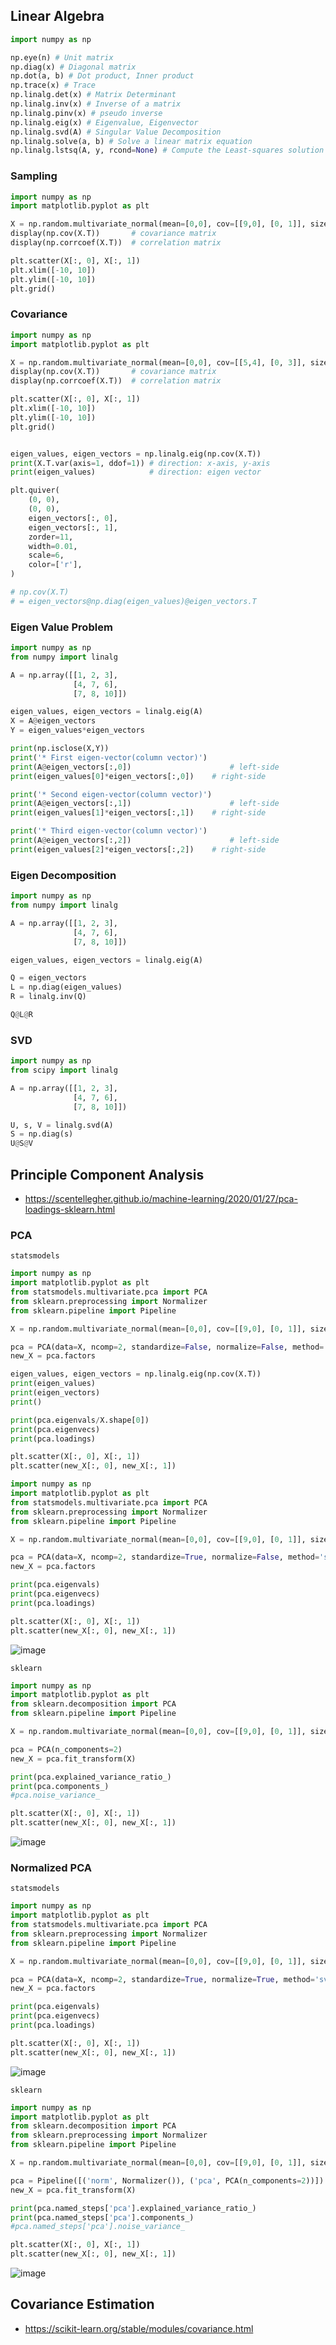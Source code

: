 
## Linear Algebra
```python
import numpy as np

np.eye(n) # Unit matrix
np.diag(x) # Diagonal matrix
np.dot(a, b) # Dot product, Inner product
np.trace(x) # Trace
np.linalg.det(x) # Matrix Determinant
np.linalg.inv(x) # Inverse of a matrix
np.linalg.pinv(x) # pseudo inverse
np.linalg.eig(x) # Eigenvalue, Eigenvector
np.linalg.svd(A) # Singular Value Decomposition
np.linalg.solve(a, b) # Solve a linear matrix equation
np.linalg.lstsq(A, y, rcond=None) # Compute the Least-squares solution
```


### Sampling
```python
import numpy as np
import matplotlib.pyplot as plt

X = np.random.multivariate_normal(mean=[0,0], cov=[[9,0], [0, 1]], size=(100,))
display(np.cov(X.T))       # covariance matrix
display(np.corrcoef(X.T))  # correlation matrix

plt.scatter(X[:, 0], X[:, 1])
plt.xlim([-10, 10])
plt.ylim([-10, 10])
plt.grid()
```

### Covariance
```python
import numpy as np
import matplotlib.pyplot as plt

X = np.random.multivariate_normal(mean=[0,0], cov=[[5,4], [0, 3]], size=(100,))
display(np.cov(X.T))       # covariance matrix
display(np.corrcoef(X.T))  # correlation matrix

plt.scatter(X[:, 0], X[:, 1])
plt.xlim([-10, 10])
plt.ylim([-10, 10])
plt.grid()


eigen_values, eigen_vectors = np.linalg.eig(np.cov(X.T))
print(X.T.var(axis=1, ddof=1)) # direction: x-axis, y-axis 
print(eigen_values)            # direction: eigen vector 

plt.quiver(
    (0, 0), 
    (0, 0), 
    eigen_vectors[:, 0],
    eigen_vectors[:, 1],
    zorder=11,
    width=0.01,
    scale=6,
    color=['r'],
)

# np.cov(X.T)
# = eigen_vectors@np.diag(eigen_values)@eigen_vectors.T
```

### Eigen Value Problem
```python
import numpy as np
from numpy import linalg

A = np.array([[1, 2, 3],
              [4, 7, 6],
              [7, 8, 10]])

eigen_values, eigen_vectors = linalg.eig(A)
X = A@eigen_vectors
Y = eigen_values*eigen_vectors

print(np.isclose(X,Y))
print('* First eigen-vector(column vector)')
print(A@eigen_vectors[:,0])                      # left-side
print(eigen_values[0]*eigen_vectors[:,0])    # right-side

print('* Second eigen-vector(column vector)')
print(A@eigen_vectors[:,1])                      # left-side
print(eigen_values[1]*eigen_vectors[:,1])    # right-side

print('* Third eigen-vector(column vector)')
print(A@eigen_vectors[:,2])                      # left-side
print(eigen_values[2]*eigen_vectors[:,2])    # right-side
```

### Eigen Decomposition
```python
import numpy as np
from numpy import linalg

A = np.array([[1, 2, 3],
              [4, 7, 6],
              [7, 8, 10]])

eigen_values, eigen_vectors = linalg.eig(A)

Q = eigen_vectors
L = np.diag(eigen_values)
R = linalg.inv(Q)

Q@L@R
```

### SVD
```python
import numpy as np
from scipy import linalg

A = np.array([[1, 2, 3],
              [4, 7, 6],
              [7, 8, 10]])

U, s, V = linalg.svd(A)
S = np.diag(s)
U@S@V
```


## Principle Component Analysis
- https://scentellegher.github.io/machine-learning/2020/01/27/pca-loadings-sklearn.html

### PCA
`statsmodels`
```python
import numpy as np
import matplotlib.pyplot as plt
from statsmodels.multivariate.pca import PCA
from sklearn.preprocessing import Normalizer
from sklearn.pipeline import Pipeline

X = np.random.multivariate_normal(mean=[0,0], cov=[[9,0], [0, 1]], size=(100,))

pca = PCA(data=X, ncomp=2, standardize=False, normalize=False, method='svd')
new_X = pca.factors

eigen_values, eigen_vectors = np.linalg.eig(np.cov(X.T))
print(eigen_values)
print(eigen_vectors)
print()

print(pca.eigenvals/X.shape[0])
print(pca.eigenvecs)
print(pca.loadings)

plt.scatter(X[:, 0], X[:, 1])
plt.scatter(new_X[:, 0], new_X[:, 1])
```
```python
import numpy as np
import matplotlib.pyplot as plt
from statsmodels.multivariate.pca import PCA
from sklearn.preprocessing import Normalizer
from sklearn.pipeline import Pipeline

X = np.random.multivariate_normal(mean=[0,0], cov=[[9,0], [0, 1]], size=(100,))

pca = PCA(data=X, ncomp=2, standardize=True, normalize=False, method='svd')
new_X = pca.factors

print(pca.eigenvals)
print(pca.eigenvecs)
print(pca.loadings)

plt.scatter(X[:, 0], X[:, 1])
plt.scatter(new_X[:, 0], new_X[:, 1])
```
![image](https://user-images.githubusercontent.com/56889151/151668365-c1d03823-7acb-4119-9688-5e53b3c58283.png)

`sklearn`
```python
import numpy as np
import matplotlib.pyplot as plt
from sklearn.decomposition import PCA
from sklearn.pipeline import Pipeline

X = np.random.multivariate_normal(mean=[0,0], cov=[[9,0], [0, 1]], size=(100,))

pca = PCA(n_components=2)
new_X = pca.fit_transform(X)

print(pca.explained_variance_ratio_)
print(pca.components_)
#pca.noise_variance_

plt.scatter(X[:, 0], X[:, 1])
plt.scatter(new_X[:, 0], new_X[:, 1])
```
![image](https://user-images.githubusercontent.com/56889151/151668378-e635fa43-2750-4a32-a465-1243e5c1c6ac.png)

### Normalized PCA
`statsmodels`
```python
import numpy as np
import matplotlib.pyplot as plt
from statsmodels.multivariate.pca import PCA
from sklearn.preprocessing import Normalizer
from sklearn.pipeline import Pipeline

X = np.random.multivariate_normal(mean=[0,0], cov=[[9,0], [0, 1]], size=(100,))

pca = PCA(data=X, ncomp=2, standardize=True, normalize=True, method='svd')
new_X = pca.factors

print(pca.eigenvals)
print(pca.eigenvecs)
print(pca.loadings)

plt.scatter(X[:, 0], X[:, 1])
plt.scatter(new_X[:, 0], new_X[:, 1])
```
![image](https://user-images.githubusercontent.com/56889151/151668392-16b9e98d-54fa-4d3a-8378-c68fedefe663.png)


`sklearn`
```python
import numpy as np
import matplotlib.pyplot as plt
from sklearn.decomposition import PCA
from sklearn.preprocessing import Normalizer
from sklearn.pipeline import Pipeline

X = np.random.multivariate_normal(mean=[0,0], cov=[[9,0], [0, 1]], size=(100,))

pca = Pipeline([('norm', Normalizer()), ('pca', PCA(n_components=2))])
new_X = pca.fit_transform(X)

print(pca.named_steps['pca'].explained_variance_ratio_)
print(pca.named_steps['pca'].components_)
#pca.named_steps['pca'].noise_variance_

plt.scatter(X[:, 0], X[:, 1])
plt.scatter(new_X[:, 0], new_X[:, 1])
```
![image](https://user-images.githubusercontent.com/56889151/151668408-bb845021-7f78-4db5-9957-16ea1ad400ea.png)



## Covariance Estimation
- https://scikit-learn.org/stable/modules/covariance.html
```python
```


